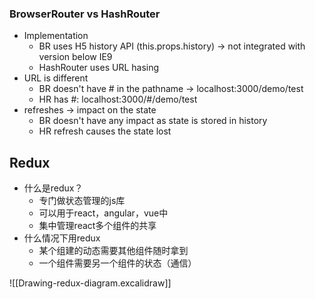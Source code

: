 
### BrowserRouter vs HashRouter
- Implementation
	- BR uses H5 history API (this.props.history) -> not integrated with version below IE9
	- HashRouter uses URL hasing
- URL is different
	- BR doesn't have # in the pathname -> localhost:3000/demo/test
	- HR has #: localhost:3000/#/demo/test
- refreshes -> impact on the state
	- BR doesn't have any impact as state is stored in history 
	- HR refresh causes the state lost


## Redux

- 什么是redux？
	- 专门做状态管理的js库
	- 可以用于react，angular，vue中
	- 集中管理react多个组件的共享
- 什么情况下用redux
	- 某个组建的动态需要其他组件随时拿到
	- 一个组件需要另一个组件的状态（通信）





![[Drawing-redux-diagram.excalidraw]]